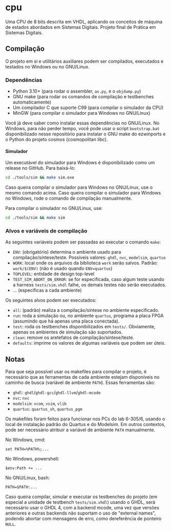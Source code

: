 cpu
===

Uma CPU de 8 bits descrita em VHDL, aplicando os conceitos de máquina de estados
abordados em Sistemas Digitais. Projeto final de Prática em Sistemas Digitais. 

## Compilação

O projeto em si e utilitários auxiliares podem ser compilados, executados e 
testados no Windows ou no GNU/Linux.

### Dependências

 - Python 3.10+ (para rodar o assembler, `as.py`, e o `objdump.py`)
 - GNU make (para rodar os comandos de compilação e testbenches automaticamente)
 - Um compilador C que suporte C99 (para compilar o simulador da CPU)
 - MinGW (para compilar o simulador para Windows no GNU/Linux)

Você já deve saber como instalar essas dependências no GNU/Linux. No Windows, para
não perder tempo, você pode usar o script `bootstrap.bat` disponibilizado nesse
repositório para instalar o GNU make do ezwinports e o Python do projeto cosmos
(cosmopolitan libc).

#### Simulador

Um executável do simulador para Windows é disponibilizado como um release no GitHub. 
Para baixá-lo:

```sh
cd ./tools/sim && make sim.exe
```

Caso queira compilar o simulador para Windows no GNU/Linux, use o mesmo comando acima.
Caso queira compilar o simulador para Windows no Windows, rode o comando de compilação manualmente.

Para compilar o simulador no GNU/Linux, use:

```sh
cd ./tools/sim && make sim
```

### Alvos e variáveis de compilação

As seguintes variáveis podem ser passadas ao executar o comando `make`:

 - `ENV`: (obrigatório) determina o ambiente usado para compilação/síntese/teste.
 Possíveis valores: `ghdl`, `nvc`, `modelsim`, `quartus`
 - `WORK`: local onde os arquivos da biblioteca `work` serão salvos.
 Padrão: `work/$(ENV)` (não é usado quando `ENV=quartus`)
 - `TOPLEVEL`: entidade de design top-level
 - `TEST_SIM_ABORT_ON_ERROR`: se for especificada, caso algum teste usando a harness
 `tests/sim.vhdl` falhe, os demais testes não serão executados.
 - ... (específicas a cada ambiente)

Os seguintes alvos podem ser executados:

 - `all`: (padrão) realiza a compilação/síntese no ambiente especificado.
 - `run`: roda a simulação ou, no ambiente `quartus`, programa a placa FPGA 
 (assumindo que há apenas uma placa conectada).
 - `test`: roda os testbenches disponibilizados em `tests/`. Obviamente,
 apenas os ambientes de simulação são suportados.
 - `clean`: remove os aretefatos de compilação/síntese/teste.
 - `defaults`: imprime os valores de algumas variáveis que podem ser úteis.

## Notas

Para que seja possível usar os makefiles para compilar o projeto, é necessário
que as ferramentas de cada ambiente estejam disponíveis no caminho de busca 
(variável de ambiente `PATH`). Essas ferramentas são:

 - `ghdl`: `ghdl`/`ghdl-gcc`/`ghdl-llvm`/`ghdl-mcode`
 - `nvc`: `nvc`
 - `modelsim`: `vcom`, `vsim`, `vlib`
 - `quartus`: `quartus_sh`, `quartus_pgm`

Os makefiles foram feitos para funcionar nos PCs do lab 6-305/6, usando o local
de instalação padrão do Quartus e do Modelsim. Em outros contextos, pode ser
necessário atribuir a variável de ambiente `PATH` manualmente.

No Windows, cmd:

```
set PATH=%PATH%;...
```

No Windows, powershell:

```
$env:Path += ...
```

No GNU/Linux, bash:

```
PATH=$PATH:...
```

Caso queira compilar, simular e executar os testbenches do projeto (em especial 
a unidade de testbench `tests/sim.vhdl`) usando o GHDL, será necessário usar o
GHDL 4, com a backend mcode, uma vez que versões anteriores e outras backends 
não suportam o uso de "external names", podendo abortar com mensagens de erro, 
como dereferência de ponteiro `NULL`.
